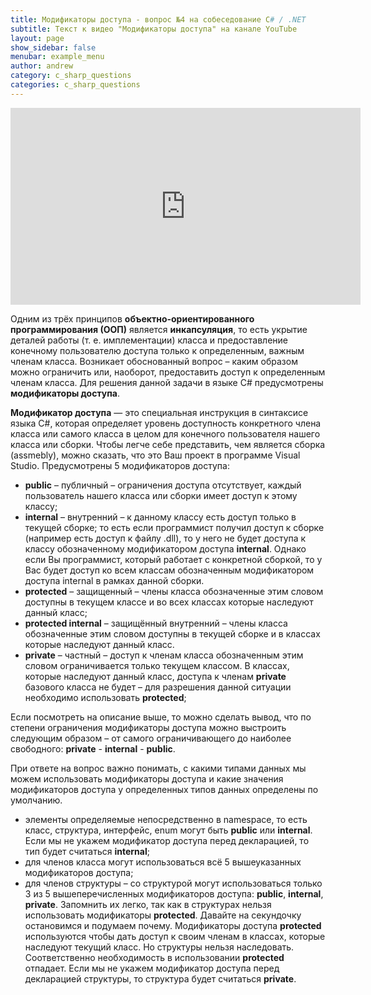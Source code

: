 ```yaml
---
title: Модификаторы доступа - вопрос №4 на собеседование C# / .NET
subtitle: Текст к видео "Модификаторы доступа" на канале YouTube
layout: page
show_sidebar: false
menubar: example_menu
author: andrew
category: c_sharp_questions
categories: c_sharp_questions
---
```


<center>
<iframe width="560" height="315" src="https://www.youtube.com/embed/_qdwM0NY2Dk" 
frameborder="0" allow="accelerometer; autoplay; 
encrypted-media; gyroscope; picture-in-picture" allowfullscreen></iframe>
</center>

Одним из трёх принципов **объектно-ориентированного программирования (ООП)** является **инкапсуляция**, то есть укрытие деталей работы (т. е. имплементации) класса и предоставление 
конечному пользователю доступа только к определенным, важным членам класса. Возникает обоснованный вопрос – каким образом можно ограничить или, наоборот, предоставить доступ 
к определенным членам класса. Для решения данной задачи в языке C# предусмотрены **модификаторы доступа**.

**Модификатор доступа** — это специальная инструкция в синтаксисе языка C#, которая определяет уровень доступность конкретного члена класса или самого класса в целом для конечного 
пользователя нашего класса или сборки. Чтобы легче себе представить, чем является сборка (assmebly), можно сказать, что это Ваш проект в программе Visual Studio. Предусмотрены 
5 модификаторов доступа:

 - **public** – публичный – ограничения доступа отсутствует, каждый пользователь нашего класса или сборки имеет доступ к этому классу;
 - **internal** – внутренний – к данному классу есть доступ только в текущей сборке; то есть если программист получил доступ к сборке (например есть доступ к файлу .dll), то у него не 
 будет доступа к классу обозначенному модификатором доступа **internal**. Однако если Вы программист, который работает с конкретной сборкой, то у Вас будет доступ ко всем классам 
 обозначенным модификатором доступа internal в рамках данной сборки.
 - **protected** – защищенный – члены класса обозначенные этим словом доступны в текущем классе и во всех классах которые наследуют данный класс;
 - **protected internal** – защищённый внутренний  – члены класса обозначенные этим словом доступны в текущей сборке и в классах которые наследуют данный класс.
 - **private** – частный – доступ к членам класса обозначенным этим словом ограничивается только текущем классом. В классах, которые наследуют данный класс, доступа к членам **private** 
 базового класса не будет – для разрешения данной ситуации необходимо использовать **protected**;
 
Если посмотреть на описание выше, то можно сделать вывод, что по степени ограничения модификаторы доступа можно выстроить следующим образом – от самого ограничивающего до наиболее 
свободного: **private** - **internal** - **public**. 

При ответе на вопрос важно понимать, с какими типами данных мы можем использовать модификаторы доступа и какие значения модификаторов доступа у определенных типов данных определены 
по умолчанию.

 - элементы определяемые непосредственно в namespace, то есть класс, структура, интерфейс, enum могут быть **public** или **internal**. Если мы не укажем модификатор доступа перед 
декларацией, то тип будет считаться **internal**;
 - для членов класса могут использоваться всё 5 вышеуказанных модификаторов доступа;
 - для членов структуры – со структурой могут использоваться только 3 из 5 вышеперечисленных модификаторов доступа: **public**, **internal**, **private**. Запомнить их легко, так 
 как в структурах нельзя использовать модификаторы **protected**. Давайте на секундочку остановимся и подумаем почему. Модификаторы доступа **protected** используются чтобы дать 
 доступ к своим членам в классах, которые наследуют текущий класс. Но структуры нельзя наследовать. Соответственно необходимость в использовании **protected** отпадает. Если мы не 
 укажем модификатор доступа перед декларацией структуры, то структура будет считаться **private**.
